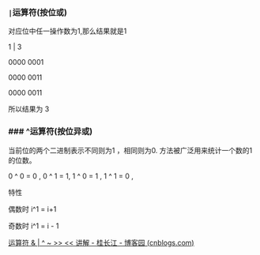 ### `|`运算符(按位或)

对应位中任一操作数为1,那么结果就是1

1 | 3

0000 0001

0000 0011

0000 0011

所以结果为 3

### ### ^运算符(按位异或)

当前位的两个二进制表示不同则为1 ，相同则为0. 方法被广泛用来统计一个数的1的位数。

0 ^ 0 = 0 ,
0 ^ 1 = 1,
1 ^ 0 = 1 ,
1 ^ 1 = 0 ,

特性

偶数时 i^1 = i+1

奇数时 i^1 = i - 1

[运算符 & | ^ ~ >> << 讲解 - 桂长江 - 博客园 (cnblogs.com)](https://www.cnblogs.com/riverone/p/11904667.html)